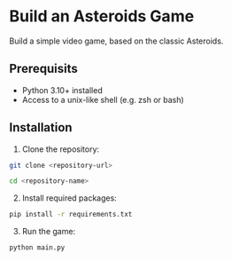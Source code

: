 # Build an Asteroids Game
Build a simple video game, based on the classic Asteroids.

## Prerequisits
+ Python 3.10+ installed
+ Access to a unix-like shell (e.g. zsh or bash)

## Installation
1. Clone the repository:

```bash
git clone <repository-url>
```

```bash
cd <repository-name>
```

2. Install required packages:

```bash
pip install -r requirements.txt
```

3. Run the game:

```bash
python main.py
```
